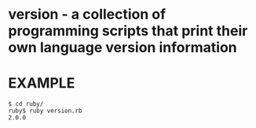 # version - a collection of programming scripts that print their own language version information

# EXAMPLE

```
$ cd ruby/
ruby$ ruby version.rb
2.0.0
```
